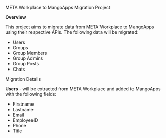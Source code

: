 META Workplace to MangoApps Migration Project

**Overview**

This project aims to migrate data from META Workplace to MangoApps using their respective APIs. The following data will be migrated:
- Users
- Groups
- Group Members
- Group Admins
- Group Posts
- Chats

Migration Details

**Users** - will be extracted from META Workplace and added to MangoApps with the following fields:
- Firstname
- Lastname
- Email
- EmployeeID
- Phone
- Title
